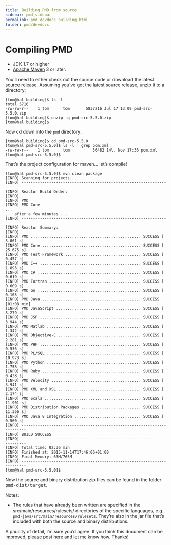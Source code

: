 ```yaml
---
title: Building PMD from source
sidebar: pmd_sidebar
permalink: pmd_devdocs_building.html
folder: pmd/devdocs
---
```


# Compiling PMD

*   JDK 1.7 or higher
*   [Apache Maven](http://maven.apache.org) 3 or later.

You’ll need to either check out the source code or download the latest source release. Assuming you’ve got the latest source release, unzip it to a directory:

```
[tom@hal building]$ ls -l
total 5716
-rw-rw-r--    1 tom      tom       5837216 Jul 17 13:09 pmd-src-5.5.0.zip
[tom@hal building]$ unzip -q pmd-src-5.5.0.zip
[tom@hal building]$
```

Now cd down into the `pmd` directory:

```
[tom@hal building]$ cd pmd-src-5.5.0
[tom@hal pmd-src-5.5.0]$ ls -l | grep pom.xml
-rw-rw-r--    1 tom      tom          36482 14\. Nov 17:36 pom.xml
[tom@hal pmd-src-5.5.0]$
```

That’s the project configuration for maven… let’s compile!

```
[tom@hal pmd-src-5.5.0]$ mvn clean package
[INFO] Scanning for projects...
[INFO] ------------------------------------------------------------------------
[INFO] Reactor Build Order:
[INFO]
[INFO] PMD
[INFO] PMD Core
...
... after a few minutes ...
[INFO] ------------------------------------------------------------------------
[INFO] Reactor Summary:
[INFO]
[INFO] PMD ................................................ SUCCESS [  3.061 s]
[INFO] PMD Core ........................................... SUCCESS [ 25.675 s]
[INFO] PMD Test Framework ................................. SUCCESS [  0.457 s]
[INFO] PMD C++ ............................................ SUCCESS [  1.893 s]
[INFO] PMD C# ............................................. SUCCESS [  0.619 s]
[INFO] PMD Fortran ........................................ SUCCESS [  0.609 s]
[INFO] PMD Go ............................................. SUCCESS [  0.103 s]
[INFO] PMD Java ........................................... SUCCESS [01:08 min]
[INFO] PMD JavaScript ..................................... SUCCESS [  3.279 s]
[INFO] PMD JSP ............................................ SUCCESS [  3.944 s]
[INFO] PMD Matlab ......................................... SUCCESS [  1.342 s]
[INFO] PMD Objective-C .................................... SUCCESS [  2.281 s]
[INFO] PMD PHP ............................................ SUCCESS [  0.536 s]
[INFO] PMD PL/SQL ......................................... SUCCESS [ 10.973 s]
[INFO] PMD Python ......................................... SUCCESS [  1.758 s]
[INFO] PMD Ruby ........................................... SUCCESS [  0.438 s]
[INFO] PMD Velocity ....................................... SUCCESS [  3.941 s]
[INFO] PMD XML and XSL .................................... SUCCESS [  2.174 s]
[INFO] PMD Scala .......................................... SUCCESS [ 11.901 s]
[INFO] PMD Distribution Packages .......................... SUCCESS [ 11.366 s]
[INFO] PMD Java 8 Integration ............................. SUCCESS [  0.560 s]
[INFO] ------------------------------------------------------------------------
[INFO] BUILD SUCCESS
[INFO] ------------------------------------------------------------------------
[INFO] Total time: 02:36 min
[INFO] Finished at: 2015-11-14T17:46:06+01:00
[INFO] Final Memory: 63M/765M
[INFO] ------------------------------------------------------------------------
[tom@hal pmd-src-5.5.0]$
```

Now the source and binary distribution zip files can be found in the folder <tt>pmd-dist/target</tt>.

Notes:

*   The rules that have already been written are specified in the src/main/resources/rulesets/ directories of the specific languages, e.g. `pmd-java/src/main/resources/rulesets`. They’re also in the jar file that’s included with both the source and binary distributions.

A paucity of detail, I’m sure you’d agree. If you think this document can be improved, please post [here](http://sourceforge.net/p/pmd/discussion/188192) and let me know how. Thanks!
